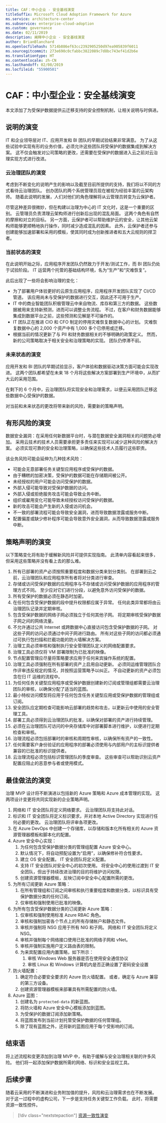 ```yaml
---
title: CAF：中小企业 - 安全基线演变
titleSuffix: Microsoft Cloud Adoption Framework for Azure
ms.service: architecture-center
ms.subservice: enterprise-cloud-adoption
ms.custom: governance
ms.date: 02/11/2019
description: 阐释中小企业 - 安全基线演变
author: BrianBlanchard
ms.openlocfilehash: 5714b886ef63cc2392905250d97ea905839f6011
ms.sourcegitcommit: 273e690c0cfabbc3822089c7d8bc743ef41d2b6e
ms.translationtype: HT
ms.contentlocale: zh-CN
ms.lasthandoff: 02/08/2019
ms.locfileid: "55900501"
---
```

# <a name="caf-small-to-medium-enterprise-security-baseline-evolution"></a>CAF：中小型企业：安全基线演变

本文添加了为受保护数据提供云迁移支持的安全控制机制，让相关说明与时俱进。

## <a name="evolution-of-the-narrative"></a>说明的演变

IT 和企业领导层对 IT、应用开发和 BI 团队的早期试验结果非常满意。 为了从这些试验中实现有形的业务价值，必须允许这些团队将受保护的数据集成到解决方案。 这不仅会触发对公司策略的更改，还需要在受保护的数据进入云之前对云治理实现方式进行改进。

### <a name="evolution-of-the-cloud-governance-team"></a>云治理团队的演变

考虑到不断变化的说明产生的影响以及截至目前所提供的支持，我们将以不同的方式看待云治理团队。 创办团队的两个系统管理员现在被视为经验丰富的云架构师。 随着此说明的发展，人们对他们的角色理解将从云管理员转变为云保护者。

尽管这种差异很微妙，但在构建以治理为中心的 IT 文化时，这是一个重要的区别。 云管理员负责清理云架构师进行创新后出现的混乱局面。 这两个角色有自然的摩擦和对立的目标。 另一方面，云保护者可以帮助维护云的安全，让其他云架构师能够更顺畅地执行操作，同时减少造成混乱的因素。 此外，云保护者还参与创建能够加速部署和采用的模板，使其同时成为创新推进者和五大云规则的捍卫者。

### <a name="evolution-of-the-current-state"></a>当前状态的演变

在此说明开始之际，应用程序开发团队仍然致力于开发/测试工作，而 BI 团队仍处于试验阶段。 IT 运营两个托管的基础结构环境，名为“生产”和“灾难恢复”。

此后出现了一些将会影响治理的变化：

- 为了部署用户体验更好的云原生应用程序，应用程序开发团队实现了 CI/CD 管道。 该应用尚未与受保护的数据进行交互，因此还不可用于生产。
- IT 中的商业智能团队积极管理云中来自物流、库存和第三方的数据。 这些数据被用来支持新预测，进而可以调整业务流程。 不过，在客户和财务数据能够集成到数据平台之前，这些预测和见解是不可操作的。
- IT 团队正在推进 CIO 和 CFO 制定的停用灾难恢复数据中心的计划。 灾难恢复数据中心的 2,000 个资产中有 1,000 多个已停用或迁移。
- 根据当前的情况更新了与 PII 和财务数据相关的不够明确的政策定义。 然而，新的公司策略取决于相关安全和治理策略的实现。 团队仍停滞不前。

### <a name="evolution-of-the-future-state"></a>未来状态的演变

应用开发和 BI 团队的早期试验显示，客户体验和数据驱动决策方面可能会实现改进。 这两个团队都希望在未来 18 个月将这些解决方案部署到生产环境中，从而扩大云的采用范围。

在剩下的 6 个月中，云治理团队将实现安全和治理需求，以便云采用团队迁移这些数据中心受保护的数据。

对当前和未来状态的更改将带来新的风险，需要新的策略声明。

## <a name="evolution-of-tangible-risks"></a>有形风险的演变

数据安全漏洞：在采用任何新数据平台时，与潜在数据安全漏洞相关的问题势必增加。 采用云技术的技术人员需要承担更多责任来实现可以减少这种风险的解决方案。 必须实现可靠的安全和治理策略，以确保这些技术人员履行这些职责。

该业务风险可能会延伸为几种技术风险：

- 可能会无意部署任务关键型应用程序或受保护的数据。
- 由于糟糕的加密决策，受保护的数据可能在存储期间被公开。
- 未经授权的用户可能会访问受保护的数据。
- 外部入侵可能导致对受保护数据的访问。
- 外部入侵或拒绝服务攻击可能会导致业务中断。
- 组织或雇用变化可能导致未经授权访问受保护的数据。
- 新的攻击可能会产生新的入侵或访问机会。
- 不一致的部署流程可能会导致安全漏洞，进而导致数据泄露或服务中断。
- 配置偏差或缺少修补程序可能会导致意外安全漏洞，从而导致数据泄露或服务中断。

## <a name="evolution-of-the-policy-statements"></a>策略声明的演变

以下策略变化将有助于缓解新风险并可提供实现指南。 此清单内容看起来很多，但采用这些策略并没有看上去的那么难。

1. 所有已部署的资产必须按照重要程度和数据分类来划分类别。 在部署到云之前，云治理团队和应用程序所有者将对分类进行审查。
2. 存储或访问受保护数据的应用程序与不存储或访问受保护数据的应用程序的管理方式不同。 至少应对它们进行分段，以避免意外访问受保护的数据。
3. 所有受保护的数据必须在静态时加密。
4. 在任何包含受保护数据的段中提升权限都应属于异常。 任何此类异常都将由云治理团队记录并定期审核。
5. 包含受保护数据的网络子网必须独立于任何其他子网。 将定期审核受保护数据子网之间的网络流量。
6. 不允许通过公共 Internet 或跨数据中心直接访问包含受保护数据的子网。 对这些子网的访问必须通过中间子网进行路由。 所有对这些子网的访问都必须通过可执行包扫描和拦截功能的防火墙解决方案。
7. 治理工具必须审核和强制执行安全管理团队定义的网络配置要求。
8. 治理工具必须仅将 VM 部署限制为已批准的映像。
9. 节点配置管理应尽量将策略要求应用于任何来宾操作系统的配置。
10. 治理工具必须强制在所有部署的资产上启用自动更新。 必须同运维管理团队合作评审违反规定的情况，并按照运营策略予以纠正。 不自动更新的资产必须包含在归 IT 运维的流程中。
11. 为任何任务关键型应用程序或受保护数据创建新的订阅或管理组都需要云治理团队的审核，以确保分配了适当的蓝图。
12. 最小特权访问模型将应用于任何包含任务关键型应用或受保护数据的管理组或订阅。
13. 安全团队应定期检查可能影响云部署的趋势和攻击，以更新云中使用的安全管理工具。
14. 部署工具必须得到云治理团队的批准，以确保对部署的资产进行持续管理。
15. 必须在云治理团队可访问的中央存储库中对部署脚本进行维护，以便进行定期检查和审核。
16. 治理流程必须包括部署时的审核和周期性审核，以确保所有资产的一致性。
17. 任何需要客户身份验证的应用程序的部署必须使用与内部用户的主标识提供者兼容的已批准的标识提供者。
18. 云治理流程必须包括标识管理团队的季度审查。 这些审查可以帮助识别云资产配置应阻止的恶意参与者或使用模式。

## <a name="evolution-of-the-best-practices"></a>最佳做法的演变

治理 MVP 设计将不断演进以包括新的 Azure 策略和 Azure 成本管理的实现。 这两项设计变更将共同实现新的企业策略声明。

1. 网络和 IT 安全团队将定义网络要求。 云治理团队将支持此对话。
2. 标识和 IT 安全团队将定义标识要求，并对本地 Active Directory 实现进行任何必要的更改。 云治理团队将评审各项更改。
3. 在 Azure DevOps 中创建一个存储库，以存储和版本化所有相关的 Azure 资源管理器模板和脚本化的配置。
4. Azure 安全中心实现：
    1. 为任何包含受保护数据分类的管理组配置 Azure 安全中心。
    2. 默认情况下，将自动预配设置为“启用”，以确保修补符合性要求。
    3. 建立 OS 安全配置。 IT 安全团队将定义配置。
    4. 支持 IT 安全团队对安全中心的初次使用。 将安全中心的使用过渡到 IT 安全团队，但出于持续改进治理的目的将维护访问权限。
    5. 创建资源管理器模板，反映订阅中安全中心配置所需的更改。
5. 为所有订阅更新 Azure 策略：
    1. 在所有管理组和订阅之间审核和执行重要程度和数据分类，以标识具有受保护数据分类的任何订阅。
    2. 仅审核和强制使用已批准的映像。
6. 为所有包含受保护数据分类的订阅更新 Azure 策略：
    1. 仅审核和强制使用标准 Azure RBAC 角色。
    2. 审核和强制加密各个节点上的所有存储帐户和静态文件。
    3. 审核并强制将 NSG 应用于所有 NIG 和子网。 网络和 IT 安全团队将定义 NSG。
    4. 审核并强制每个网络接口使用已批准的网络子网和 vNet。
    5. 审核并强制实施用户定义路由表的限制。
    6. 为来宾配置应用内置策略，如下所示：
        1. 审核 Windows Web 服务器是否在使用安全通信协议
        2. 审核 Linux 和 Windows 计算机内是否正确设置了密码安全设置
7. 防火墙配置：
    1. 确定符合必要安全要求的 Azure 防火墙配置。 或者，确定与 Azure 兼容的第三方设备。
    2. 创建资源管理器模板来部署具有所需配置的防火墙。
8. Azure 蓝图：
    1. 创建名为 `protected-data` 的新蓝图。
    2. 将防火墙和 Azure 安全中心模板添加到蓝图。
    3. 为受保护的数据订阅添加新策略。
    4. 将蓝图发布到当前计划托管受保护数据的任何管理组。
    5. 除了现有蓝图之外，还将新的蓝图应用于每个受影响的订阅。

## <a name="conclusion"></a>结束语

将上述流程和变更添加到治理 MVP 中，有助于缓解与安全治理相关联的许多风险。 他们将一起添加保护数据所需的网络、标识和安全监视工具。

## <a name="next-steps"></a>后续步骤

随着云采用的不断演进和业务附加值的提升，风险和云治理需求也在不断发展。 对于这一过程中的虚构公司，下一步是支持任务关键型工作负载。 此时，将需要资源一致性控件。

> [!div class="nextstepaction"]
> [资源一致性演变](./resource-consistency-evolution.md)
